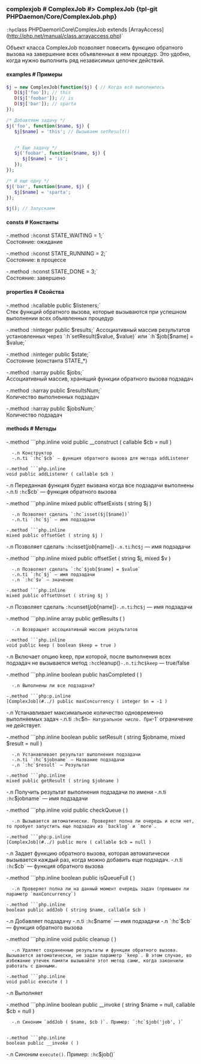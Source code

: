 ### complexjob # ComplexJob #> ComplexJob {tpl-git PHPDaemon/Core/ComplexJob.php}

`:hp`class PHPDaemon\Core\ComplexJob extends \[ArrayAccess](http://php.net/manual/class.arrayaccess.php)`

Объект класса ComplexJob позволяет повесить функцию обратного вызова на завершение всех объявленных в нем процедур. Это удобно, когда нужно выполнить ряд независимых цепочек действий.


#### examples # Примеры

```php
$j = new ComplexJob(function($j) { // Когда всё выполнилось
   D($j['foo']); // this
   D($j['foobar']); // is
   D($j['bar']); // sparta
});

/* Добавляем задачу */
$j('foo', function($name, $j) { 
   $j[$name] = 'this'; // Вызываем setResult()


   /* Еще задачу */
   $j('foobar', function($name, $j) { 
      $j[$name] = 'is';
   });
});

/* И еще одну */
$j('bar', function($name, $j) {
   $j[$name] = 'sparta';
});

$j(); // Запускаем
```

#### consts # Константы

 -.method `:h`const STATE_WAITING = 1;`  
 Состояние: ожидание

 -.method `:h`const STATE_RUNNING = 2;`  
 Состояние: в процессе

 -.method `:h`const STATE_DONE = 3;`  
 Состояние: завершено

#### properties # Свойства

 -.method `:h`callable public $listeners;`  
 Стек функций обратного вызова, которые вызываются при успешном выполнении всех объявленных процедур

 -.method `:h`integer public $results;`  
 Ассоциативный массив результатов установленных через `:h`setResult($value, $value)` или `:h`$job[$name] = $value;`

 -.method `:h`integer public $state;`  
Состояние (константа STATE_*) 

 -.method `:h`array public $jobs;`  
 Ассоциативный массив, хранящий функции обратного вызова подзадач

 -.method `:h`array public $resultsNum;`  
 Количество выполненных подзадач

 -.method `:h`array public $jobsNum;`  
 Количество подзадач
 
#### methods # Методы

 -.method ```php.inline
 void public __construct ( callable $cb = null )
 ```
   -.n Конструктор
   -.n.ti `:hc`$cb` — функция обратного вызова для метода addListener

-.method ```php.inline
 void public addListener ( callable $cb )
 ```
   -.n Переданная функция будет вызвана когда все подзадачи выполнены
   -.n.ti `:hc`$cb` — функция обратного вызова

 -.method ```php.inline
 mixed public offsetExists ( string $j )
 ```
   -.n Позволяет сделать `:hc`isset($j[$name])`
   -.n.ti `:hc`$j` — имя подзадачи

 -.method ```php.inline
 mixed public offsetGet ( string $j )
 ```
   -.n Позволяет сделать `:hc`isset($job[$name])`
   -.n.ti `:hc`$j` — имя подзадачи

 -.method ```php.inline
 mixed public offsetSet ( string $j, mixed $v )
 ```
   -.n Позволяет сделать `:hc`$job[$name] = $value`
   -.n.ti `:hc`$j` — имя подзадачи
   -.n `:hc`$v` — значение

 -.method ```php.inline
 mixed public offsetUnset ( string $j )
 ```
   -.n Позволяет сделать `:hc`unset($job[$name])`
   -.n.ti `:hc`$j` — имя подзадачи

 -.method ```php.inline
 array public getResults ( )
 ```
   -.n Возвращает ассоциативный массив результатов

 -.method ```php.inline
 void public keep ( boolean $keep = true )
 ```
   -.n Включает опцию keep, при которой, после выполнения всех подзадач не вызывается метод `:hc`cleanup()`
   -.n.ti `:hc`$keep` — true/false

 -.method ```php.inline
 boolean public hasCompleted ( )
 ```
   -.n Выполнены ли все подзадачи?

 -.method ```php:p.inline
 [ComplexJob](#../) public maxConcurrency ( integer $n = -1 )
 ```
   -.n Устанавливает максимальное количество одновременно выполняемых задач
   -.n.ti `:hc`$n` — Натуральное число. При `-1` ограничение не действует.

 -.method ```php.inline
 boolean public setResult ( string $jobname, mixed $result = null )
 ```
   -.n Устанавливает результат выполнения подзадачи
   -.n.ti `:hc`$jobname` — Название подзадачи
   -.n `:hc`$result` — Результат

 -.method ```php.inline
 mixed public getResult ( string $jobname )
 ```
   -.n Получить результат выполнения подзадачи по имени
   -.n.ti `:hc`$jobname` — имя подзадачи

 -.method ```php.inline
 void public checkQueue ( )
 ```
   -.n Вызывается автоматически. Проверяет полна ли очередь и если нет, то пробует запустить еще подзадач из `backlog` и `more`.

 -.method ```php:p.inline
 [ComplexJob](#../) public more ( callable $cb = null )
 ```
   -.n Задает функцию обратного вызова, которая автоматически вызывается каждый раз, когда можно добавить еще подзадач.
   -.n.ti `:hc`$cb` — функция обратного вызова

 -.method ```php.inline
 boolean public isQueueFull ( )
 ```
   -.n Проверяет полна ли на данный момент очередь задач (превышен ли параметр `maxConcurrency`)

 -.method ```php.inline
 boolean public addJob ( string $name, callable $cb )
 ```
   -.n Добавляет подзадачу
   -.n.ti `:hc`$name` — имя подзадачи
   -.n `:hc`$cb` — функция обратного вызова

 -.method ```php.inline
 void public cleanup ( )
 ```
   -.n Удаляет сохраненные результаты и функции обратного вызова. Вызывается автоматически, не задан параметр `keep`. В этом случае, во избежание утечек памяти вызывайте этот метод сами, когда закончили работать с данными.

 -.method ```php.inline
 void public execute ( )
 ```
   -.n Выполняет 

 -.method ```php.inline
 boolean public __invoke ( string $name = null, callable $cb = null )
 ```
   -.n Синоним `addJob ( $name, $cb )`. Пример: `:hc`$job('job', )`


-.method ```php.inline
 boolean public __invoke ( )
 ```
   -.n Синоним `execute()`. Пример: `:hc`$job()`
